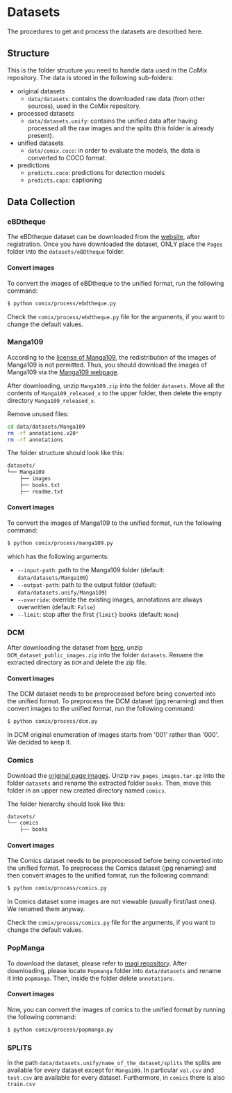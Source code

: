 # Datasets
The procedures to get and process the datasets are described here.

## Structure

This is the folder structure you need to handle data used in the CoMix repository. The data is stored in the following sub-folders:
- original datasets
    - `data/datasets`: contains the downloaded raw data (from other sources), used in the CoMix repository.
- processed datasets
    - `data/datasets.unify`: contains the unified data after having processed all the raw images and the splits (this folder is already present).
- unified datasets
    - `data/comix.coco`: in order to evaluate the models, the data is converted to COCO format.
- predictions
    - `predicts.coco`: predictions for detection models
    - `predicts.caps`: captioning

## Data Collection

### eBDtheque

The eBDtheque dataset can be downloaded from the [website](https://ebdtheque.univ-lr.fr/registration), after registration. Once you have downloaded the dataset, ONLY place the `Pages` folder into the `datasets/eBDtheque` folder.

#### Convert images

To convert the images of eBDtheque to the unified format, run the following command:
```bash
$ python comix/process/ebdtheque.py
```
Check the `comix/process/ebdtheque.py` file for the arguments, if you want to change the default values.

### Manga109
According to the [license of Manga109](http://www.manga109.org/en/download.html), the redistribution of the images of Manga109 is not permitted.
Thus, you should download the images of Manga109 via the [Manga109 webpage](http://www.manga109.org/en/download.html).

After downloading, unzip `Manga109.zip` into the folder `datasets`. Move all the contents of `Manga109_released_x` to the upper folder, then delete the empty directory `Manga109_released_x`.

Remove unused files:
```bash
cd data/datasets/Manga109
rm -rf annotations.v20*
rm -rf annotations
```

The folder structure should look like this:
```bash
datasets/
└── Manga109
    ├── images
    ├── books.txt
    ├── readme.txt
```

#### Convert images
To convert the images of Manga109 to the unified format, run the following command:
```bash
$ python comix/process/manga109.py
```
which has the following arguments:
- `--input-path`: path to the Manga109 folder (default: `data/datasets/Manga109`)
- `--output-path`: path to the output folder (default: `data/datasets.unify/Manga109`)
- `--override`: override the existing images, annotations are always overwritten (default: `False`)
- `--limit`: stop after the first `{limit}` books (default: `None`)

### DCM

After downloading the dataset from [here](https://gitlab.univ-lr.fr/crigau02/dcm-dataset), unzip `DCM_dataset_public_images.zip` into the folder `datasets`. Rename the extracted directory as `DCM` and delete the zip file.

#### Convert images
The DCM dataset needs to be preprocessed before being converted into the unified format. To preprocess the DCM dataset (jpg renaming) and then convert images to the unified format, run the following command:
```bash
$ python comix/process/dcm.py
```
In DCM original enumeration of images starts from '001' rather than '000'. We decided to keep it.

### Comics

Download the [original page images](https://obj.umiacs.umd.edu/comics/raw_page_images.tar.gz). Unzip `raw_pages_images.tar.gz` into the folder `datasets` and rename the extracted folder `books`. Then, move this folder in an upper new created directory named `comics`.

The folder hierarchy should look like this:
```bash
datasets/
└── comics
    ├── books
```

#### Convert images
The Comics dataset needs to be preprocessed before being converted into the unified format. To preprocess the Comics dataset (jpg renaming) and then convert images to the unified format, run the following command:
```bash
$ python comix/process/comics.py
```
In Comics dataset some images are not viewable (usually first/last ones). We renamed them anyway.

Check the `comix/process/comics.py` file for the arguments, if you want to change the default values.

### PopManga

To download the dataset, please refer to [magi repository](https://github.com/ragavsachdeva/magi). After downloading, please locate `Popmanga` folder into `data/datasets` and rename it into `popmanga`. Then, inside the folder delete `annotations`.

#### Convert images

Now, you can convert the images of comics to the unified format by running the following command:
```bash
$ python comix/process/popmanga.py
```

### SPLITS

In the path `data/datasets.unify/name_of_the_dataset/splits` the splits are available for every dataset except for `Manga109`. In particular `val.csv` and `test.csv` are available for every dataset. Furthermore, in `comics` there is also `train.csv`
